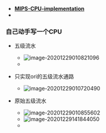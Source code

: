 * **[ MIPS-CPU-implementation](https://github.com/Hanmengnan/MIPS-CPU-implementation)**
* 



### 自己动手写一个CPU

* 五级流水
  * ![image-20201229010821096](C:\Users\ASUS\AppData\Roaming\Typora\typora-user-images\image-20201229010821096.png)
  * 

* 只实现ori的五级流水通路
  * ![image-20201229010720490](C:\Users\ASUS\AppData\Roaming\Typora\typora-user-images\image-20201229010720490.png)
* 原始五级流水
  * <img src="C:\Users\ASUS\AppData\Roaming\Typora\typora-user-images\image-20201229010855602.png" alt="image-20201229010855602"  />
  * ![image-20201229141844050](C:\Users\ASUS\AppData\Roaming\Typora\typora-user-images\image-20201229141844050.png)
  * 